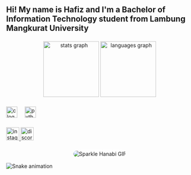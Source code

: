 <h2 align="left">Hi! My name is Hafiz and I'm a Bachelor of Information Technology student from Lambung Mangkurat University</h2>

###

<div align="center">
  <img src="https://github-readme-stats.vercel.app/api?username=Fiezz65&hide_title=false&hide_rank=false&show_icons=true&include_all_commits=true&count_private=true&disable_animations=false&theme=dracula&locale=en&hide_border=false" height="150" alt="stats graph"  />
  <img src="https://github-readme-stats.vercel.app/api/top-langs?username=Fiezz65&locale=en&hide_title=false&layout=compact&card_width=320&langs_count=5&theme=dracula&hide_border=false" height="150" alt="languages graph"  />
</div>

###


###

<div align="left">
  <img src="https://cdn.jsdelivr.net/gh/devicons/devicon/icons/c/c-original.svg" height="30" alt="c logo"  />
  <img width="12" />
  <img src="https://cdn.jsdelivr.net/gh/devicons/devicon/icons/python/python-original.svg" height="30" alt="python logo"  />
</div>

###

<div align="left">
  <a href="https://www.instagram.com/xfiezz/" target="_blank">
    <img src="https://img.shields.io/static/v1?message=Instagram&logo=instagram&label=&color=E4405F&logoColor=white&labelColor=&style=for-the-badge" height="35" alt="instagram logo"  />
  </a>
  <a href="discordapp.com/users/741254878713610240" target="_blank">
    <img src="https://img.shields.io/static/v1?message=Discord&logo=discord&label=&color=7289DA&logoColor=white&labelColor=&style=for-the-badge" height="35" alt="discord logo"&card_width=320&  />
  </a>
</div>

###

<div align="center">
    <img src="https://github.com/user-attachments/assets/99c86215-171e-4b73-bd15-213d73e80517" 
         alt="Sparkle Hanabi GIF" 
         style="border-radius: 15px; border: 2px solid white;"/>
</div>

![Snake animation](https://github.com/{{Fiezz65}}/{{Fiezz65}}/blob/main/github-contribution-grid-snake.svg)
